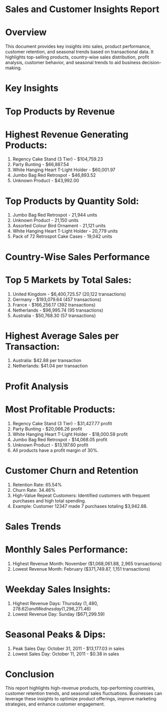 # Sales and Customer Insights Report

# Overview
This document provides key insights into sales, product performance, customer retention, and seasonal trends based on transactional data. It highlights top-selling products, country-wise sales distribution, profit analysis, customer behavior, and seasonal trends to aid business decision-making.

# Key Insights

# Top Products by Revenue

# Highest Revenue Generating Products:
1. Regency Cake Stand (3 Tier) - $104,759.23
2. Party Bunting - $66,887.54
3. White Hanging Heart T-Light Holder - $60,001.97
4. Jumbo Bag Red Retrospot - $46,893.52
5. Unknown Product - $43,992.00

# Top Products by Quantity Sold:
1. Jumbo Bag Red Retrospot - 21,944 units
2. Unknown Product - 21,150 units
3. Assorted Colour Bird Ornament - 21,121 units
4. White Hanging Heart T-Light Holder - 20,779 units
5. Pack of 72 Retrospot Cake Cases - 19,042 units

# Country-Wise Sales Performance

# Top 5 Markets by Total Sales:
1. United Kingdom - $6,400,725.57 (20,122 transactions)
2. Germany - $193,079.64 (457 transactions)
3. France - $166,256.17 (392 transactions)
4. Netherlands - $96,995.74 (95 transactions)
5. Australia - $50,768.30 (57 transactions)

# Highest Average Sales per Transaction:
1. Australia: $42.88 per transaction
2. Netherlands: $41.04 per transaction

# Profit Analysis
# Most Profitable Products:
1. Regency Cake Stand (3 Tier) - $31,427.77 profit
2. Party Bunting - $20,066.26 profit
3. White Hanging Heart T-Light Holder - $18,000.59 profit
4. Jumbo Bag Red Retrospot - $14,068.05 profit
5. Unknown Product - $13,197.60 profit
6. All products have a profit margin of 30%.

# Customer Churn and Retention
1. Retention Rate: 65.54%
2. Churn Rate: 34.46%
3. High-Value Repeat Customers: Identified customers with frequent purchases and high total spending.
4. Example: Customer 12347 made 7 purchases totaling $3,942.88.

# Sales Trends
# Monthly Sales Performance:
1. Highest Revenue Month: November ($1,068,061.88, 2,965 transactions)
2. Lowest Revenue Month: February ($371,749.87, 1,151 transactions)

# Weekday Sales Insights:
1. Highest Revenue Days: Thursday ($1,480,278.62) and Wednesday ($1,296,271.46)
2. Lowest Revenue Day: Sunday ($671,299.59)

# Seasonal Peaks & Dips:
1. Peak Sales Day: October 31, 2011 - $13,177.03 in sales
2. Lowest Sales Day: October 11, 2011 - $0.38 in sales

# Conclusion
This report highlights high-revenue products, top-performing countries, customer retention trends, and seasonal sales fluctuations. Businesses can leverage these insights to optimize product offerings, improve marketing strategies, and enhance customer engagement.
